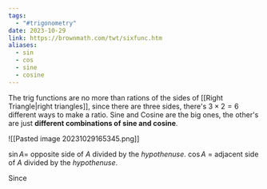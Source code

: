 ```yaml
---
tags:
  - "#trigonometry"
date: 2023-10-29
link: https://brownmath.com/twt/sixfunc.htm
aliases:
  - sin
  - cos
  - sine
  - cosine
---
```

The trig functions are no more than rations of the sides of [[Right Triangle|right triangles]], since there are three sides, there's $3\times 2 = 6$ different ways to make a ratio. Sine and Cosine are the big ones, the other's are just **different combinations of sine and cosine**.

![[Pasted image 20231029165345.png]]

$\sin{A} =$ opposite side of $A$ divided by the *hypothenuse*.
$\cos{A}$ = adjacent side of $A$ divided by the *hypothenuse*.

Since 

